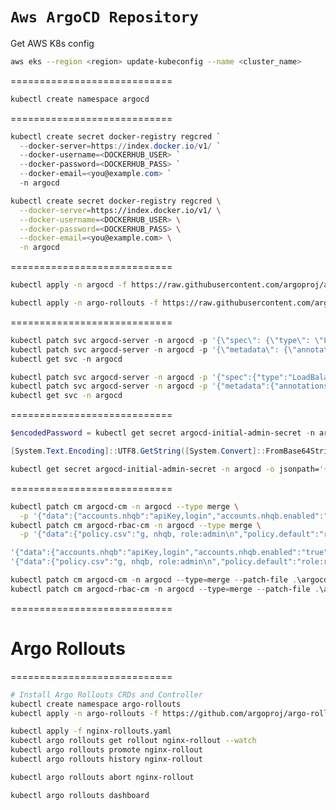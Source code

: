 ```Aws ArgoCD Repository ```
============================
Get AWS K8s config
```bash
aws eks --region <region> update-kubeconfig --name <cluster_name>
```

============================
```bash
kubectl create namespace argocd
```

============================
```powershell
kubectl create secret docker-registry regcred `
  --docker-server=https://index.docker.io/v1/ `
  --docker-username=<DOCKERHUB_USER> `
  --docker-password=<DOCKERHUB_PASS> `
  --docker-email=<you@example.com> `
  -n argocd
```

```bash
kubectl create secret docker-registry regcred \
  --docker-server=https://index.docker.io/v1/ \
  --docker-username=<DOCKERHUB_USER> \
  --docker-password=<DOCKERHUB_PASS> \
  --docker-email=<you@example.com> \
  -n argocd
```

============================
```bash
kubectl apply -n argocd -f https://raw.githubusercontent.com/argoproj/argo-cd/stable/manifests/install.yaml

kubectl apply -n argo-rollouts -f https://raw.githubusercontent.com/argoproj/argo-rollouts/stable/manifests/install.yaml
```

============================
```powershell
kubectl patch svc argocd-server -n argocd -p '{\"spec\": {\"type\": \"LoadBalancer\"}}'
kubectl patch svc argocd-server -n argocd -p '{\"metadata\": {\"annotations\": {\"service.beta.kubernetes.io/aws-load-balancer-type\": \"nlb\", \"service.beta.kubernetes.io/aws-load-balancer-cross-zone-load-balancing-enabled\": \"true\"}}}'
kubectl get svc -n argocd
```

```bash
kubectl patch svc argocd-server -n argocd -p '{"spec":{"type":"LoadBalancer"}}'
kubectl patch svc argocd-server -n argocd -p '{"metadata":{"annotations":{"service.beta.kubernetes.io/aws-load-balancer-type":"nlb","service.beta.kubernetes.io/aws-load-balancer-cross-zone-load-balancing-enabled":"true"}}}'
kubectl get svc -n argocd
```

============================
```powershell
$encodedPassword = kubectl get secret argocd-initial-admin-secret -n argocd -o jsonpath="{.data.password}"

[System.Text.Encoding]::UTF8.GetString([System.Convert]::FromBase64String($encodedPassword))
```

```bash
kubectl get secret argocd-initial-admin-secret -n argocd -o jsonpath='{.data.password}' | base64 -d; echo
```

============================
```bash
kubectl patch cm argocd-cm -n argocd --type merge \
  -p '{"data":{"accounts.nhqb":"apiKey,login","accounts.nhqb.enabled":"true"}}'
kubectl patch cm argocd-rbac-cm -n argocd --type merge \
  -p '{"data":{"policy.csv":"g, nhqb, role:admin\n","policy.default":"role:readonly"}}'
```

```powershell
'{"data":{"accounts.nhqb":"apiKey,login","accounts.nhqb.enabled":"true"}}' | Out-File -FilePath .\argocd-accounts.json -NoNewline -Encoding ascii
'{"data":{"policy.csv":"g, nhqb, role:admin\n","policy.default":"role:readonly"}}' | Out-File -FilePath .\argocd-rbac.json -NoNewline -Encoding ascii

kubectl patch cm argocd-cm -n argocd --type=merge --patch-file .\argocd-accounts.json
kubectl patch cm argocd-rbac-cm -n argocd --type=merge --patch-file .\argocd-rbac.json
```

============================
# Argo Rollouts
============================
```bash
# Install Argo Rollouts CRDs and Controller
kubectl create namespace argo-rollouts
kubectl apply -n argo-rollouts -f https://github.com/argoproj/argo-rollouts/releases/latest/download/install.yaml

kubectl apply -f nginx-rollouts.yaml
kubectl argo rollouts get rollout nginx-rollout --watch
kubectl argo rollouts promote nginx-rollout
kubectl argo rollouts history nginx-rollout

kubectl argo rollouts abort nginx-rollout

kubectl argo rollouts dashboard
```
